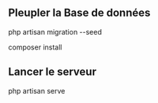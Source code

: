 ## Pleupler la Base de données
php artisan migration --seed

composer install

## Lancer le serveur
php artisan serve
 